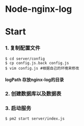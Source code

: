 # Node-nginx-log

# Start

### 1. 复制配置文件
```
$ cd server/config
$ cp config.js.back config.js
$ vim config.js #根据自己的环境来修改
```
#### logPath 存放nginx-log的目录

### 2. 创建数据库以及数据表 

### 3. 启动服务
```
$ pm2 start server/index.js
```



